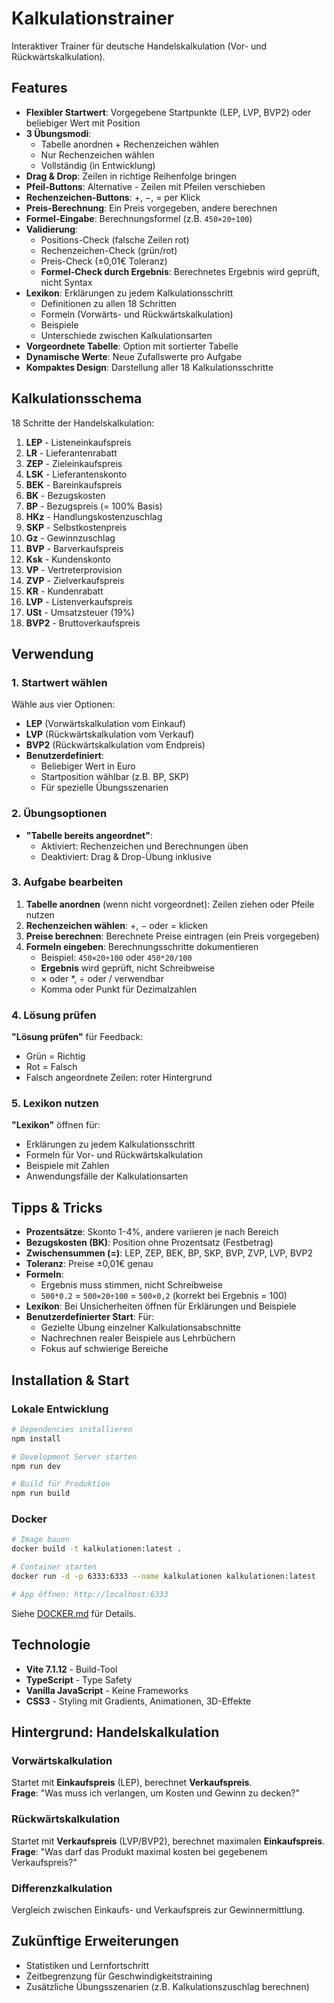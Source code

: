 # Kalkulationstrainer

Interaktiver Trainer für deutsche Handelskalkulation (Vor- und Rückwärtskalkulation).

## Features

- **Flexibler Startwert**: Vorgegebene Startpunkte (LEP, LVP, BVP2) oder beliebiger Wert mit Position
- **3 Übungsmodi**:
  - Tabelle anordnen + Rechenzeichen wählen
  - Nur Rechenzeichen wählen
  - Vollständig (in Entwicklung)
- **Drag & Drop**: Zeilen in richtige Reihenfolge bringen
- **Pfeil-Buttons**: Alternative - Zeilen mit Pfeilen verschieben
- **Rechenzeichen-Buttons**: +, −, = per Klick
- **Preis-Berechnung**: Ein Preis vorgegeben, andere berechnen
- **Formel-Eingabe**: Berechnungsformel (z.B. `450×20÷100`)
- **Validierung**:
  - Positions-Check (falsche Zeilen rot)
  - Rechenzeichen-Check (grün/rot)
  - Preis-Check (±0,01€ Toleranz)
  - **Formel-Check durch Ergebnis**: Berechnetes Ergebnis wird geprüft, nicht Syntax
- **Lexikon**: Erklärungen zu jedem Kalkulationsschritt
  - Definitionen zu allen 18 Schritten
  - Formeln (Vorwärts- und Rückwärtskalkulation)
  - Beispiele
  - Unterschiede zwischen Kalkulationsarten
- **Vorgeordnete Tabelle**: Option mit sortierter Tabelle
- **Dynamische Werte**: Neue Zufallswerte pro Aufgabe
- **Kompaktes Design**: Darstellung aller 18 Kalkulationsschritte

## Kalkulationsschema

18 Schritte der Handelskalkulation:

1. **LEP** - Listeneinkaufspreis
2. **LR** - Lieferantenrabatt
3. **ZEP** - Zieleinkaufspreis
4. **LSK** - Lieferantenskonto
5. **BEK** - Bareinkaufspreis
6. **BK** - Bezugskosten
7. **BP** - Bezugspreis (= 100% Basis)
8. **HKz** - Handlungskostenzuschlag
9. **SKP** - Selbstkostenpreis
10. **Gz** - Gewinnzuschlag
11. **BVP** - Barverkaufspreis
12. **Ksk** - Kundenskonto
13. **VP** - Vertreterprovision
14. **ZVP** - Zielverkaufspreis
15. **KR** - Kundenrabatt
16. **LVP** - Listenverkaufspreis
17. **USt** - Umsatzsteuer (19%)
18. **BVP2** - Bruttoverkaufspreis

## Verwendung

### 1. Startwert wählen

Wähle aus vier Optionen:

- **LEP** (Vorwärtskalkulation vom Einkauf)
- **LVP** (Rückwärtskalkulation vom Verkauf)
- **BVP2** (Rückwärtskalkulation vom Endpreis)
- **Benutzerdefiniert**: 
  - Beliebiger Wert in Euro
  - Startposition wählbar (z.B. BP, SKP)
  - Für spezielle Übungsszenarien

### 2. Übungsoptionen

- **"Tabelle bereits angeordnet"**: 
  - Aktiviert: Rechenzeichen und Berechnungen üben
  - Deaktiviert: Drag & Drop-Übung inklusive

### 3. Aufgabe bearbeiten

1. **Tabelle anordnen** (wenn nicht vorgeordnet): Zeilen ziehen oder Pfeile nutzen
2. **Rechenzeichen wählen**: +, − oder = klicken
3. **Preise berechnen**: Berechnete Preise eintragen (ein Preis vorgegeben)
4. **Formeln eingeben**: Berechnungsschritte dokumentieren
   - Beispiel: `450×20÷100` oder `450*20/100`
   - **Ergebnis** wird geprüft, nicht Schreibweise
   - × oder *, ÷ oder / verwendbar
   - Komma oder Punkt für Dezimalzahlen

### 4. Lösung prüfen

**"Lösung prüfen"** für Feedback:

- Grün = Richtig
- Rot = Falsch
- Falsch angeordnete Zeilen: roter Hintergrund

### 5. Lexikon nutzen

**"Lexikon"** öffnen für:

- Erklärungen zu jedem Kalkulationsschritt
- Formeln für Vor- und Rückwärtskalkulation
- Beispiele mit Zahlen
- Anwendungsfälle der Kalkulationsarten

## Tipps & Tricks

- **Prozentsätze**: Skonto 1-4%, andere variieren je nach Bereich
- **Bezugskosten (BK)**: Position ohne Prozentsatz (Festbetrag)
- **Zwischensummen (=)**: LEP, ZEP, BEK, BP, SKP, BVP, ZVP, LVP, BVP2
- **Toleranz**: Preise ±0,01€ genau
- **Formeln**: 
  - Ergebnis muss stimmen, nicht Schreibweise
  - `500*0.2` = `500×20÷100` = `500×0,2` (korrekt bei Ergebnis = 100)
- **Lexikon**: Bei Unsicherheiten öffnen für Erklärungen und Beispiele
- **Benutzerdefinierter Start**: Für:
  - Gezielte Übung einzelner Kalkulationsabschnitte
  - Nachrechnen realer Beispiele aus Lehrbüchern
  - Fokus auf schwierige Bereiche

## Installation & Start

### Lokale Entwicklung

```bash
# Dependencies installieren
npm install

# Development Server starten
npm run dev

# Build für Produktion
npm run build
```

### Docker

```bash
# Image bauen
docker build -t kalkulationen:latest .

# Container starten
docker run -d -p 6333:6333 --name kalkulationen kalkulationen:latest

# App öffnen: http://localhost:6333
```

Siehe [DOCKER.md](DOCKER.md) für Details.

## Technologie

- **Vite 7.1.12** - Build-Tool
- **TypeScript** - Type Safety
- **Vanilla JavaScript** - Keine Frameworks
- **CSS3** - Styling mit Gradients, Animationen, 3D-Effekte

## Hintergrund: Handelskalkulation

### Vorwärtskalkulation

Startet mit **Einkaufspreis** (LEP), berechnet **Verkaufspreis**.  
**Frage**: "Was muss ich verlangen, um Kosten und Gewinn zu decken?"

### Rückwärtskalkulation

Startet mit **Verkaufspreis** (LVP/BVP2), berechnet maximalen **Einkaufspreis**.  
**Frage**: "Was darf das Produkt maximal kosten bei gegebenem Verkaufspreis?"

### Differenzkalkulation

Vergleich zwischen Einkaufs- und Verkaufspreis zur Gewinnermittlung.

## Zukünftige Erweiterungen

- Statistiken und Lernfortschritt
- Zeitbegrenzung für Geschwindigkeitstraining
- Zusätzliche Übungsszenarien (z.B. Kalkulationszuschlag berechnen)
